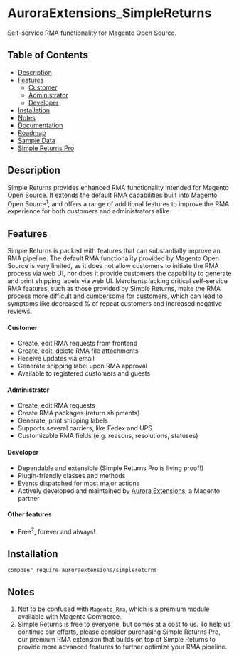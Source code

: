 # AuroraExtensions\_SimpleReturns

Self-service RMA functionality for Magento Open Source.

## Table of Contents

+ [Description](#description)
+ [Features](#features)
  - [Customer](#customer)
  - [Administrator](#administrator)
  - [Developer](#developer)
+ [Installation](#installation)
+ [Notes](#notes)
+ [Documentation](https://docs.auroraextensions.com/magento/extensions/2.x/simplereturns/latest/)
+ [Roadmap](https://github.com/auroraextensions/simplereturns/wiki/Roadmap)
+ [Sample Data](https://github.com/auroraextensions/simplereturns-sampledata)
+ [Simple Returns Pro](https://auroraextensions.com/products/simple-returns-pro)

## Description

Simple Returns provides enhanced RMA functionality intended for Magento Open Source.
It extends the default RMA capabilities built into Magento Open Source<sup>1</sup>,
and offers a range of additional features to improve the RMA experience for both
customers and administrators alike.

## Features

Simple Returns is packed with features that can substantially improve an RMA pipeline.
The default RMA functionality provided by Magento Open Source is very limited, as it
does not allow customers to initiate the RMA process via web UI, nor does it provide
customers the capability to generate and print shipping labels via web UI. Merchants
lacking critical self-service RMA features, such as those provided by Simple Returns,
make the RMA process more difficult and cumbersome for customers, which can lead to
symptoms like decreased % of repeat customers and increased negative reviews.

#### Customer

+ Create, edit RMA requests from frontend
+ Create, edit, delete RMA file attachments
+ Receive updates via email
+ Generate shipping label upon RMA approval
+ Available to registered customers and guests

#### Administrator

+ Create, edit RMA requests
+ Create RMA packages (return shipments)
+ Generate, print shipping labels
+ Supports several carriers, like Fedex and UPS
+ Customizable RMA fields (e.g. reasons, resolutions, statuses)

#### Developer

+ Dependable and extensible (Simple Returns Pro is living proof!)
+ Plugin-friendly classes and methods
+ Events dispatched for most major actions
+ Actively developed and maintained by [Aurora Extensions](https://partners.magento.com/portal/details/partner/id/2163/), a Magento partner

#### Other features

+ Free<sup>2</sup>, forever and always!

## Installation

```
composer require auroraextensions/simplereturns
```

## Notes

1. Not to be confused with `Magento_Rma`, which is a premium module available with Magento Commerce.
2. Simple Returns is free to everyone, but comes at a cost to us. To help us continue our efforts,
   please consider purchasing Simple Returns Pro, our premium RMA extension that builds on top of
   Simple Returns to provide more advanced features to further optimize your RMA pipeline.
